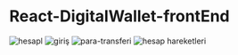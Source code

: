# React-DigitalWallet-frontEnd
![hesapl](https://user-images.githubusercontent.com/83153151/195166561-067fe8b2-ce2b-4fc8-8191-70ef4ad07cec.png)
![giriş](https://user-images.githubusercontent.com/83153151/195166588-2ad64af1-6d44-4a55-bb2d-ed824baa46e1.png)
![para-transferi](https://user-images.githubusercontent.com/83153151/195166601-d4efb7ae-9a34-47f1-b36d-90f5a196a70b.png)
![hesap hareketleri](https://user-images.githubusercontent.com/83153151/195167344-4a217254-4652-485f-a15c-c8dbe5d8f80f.png)
